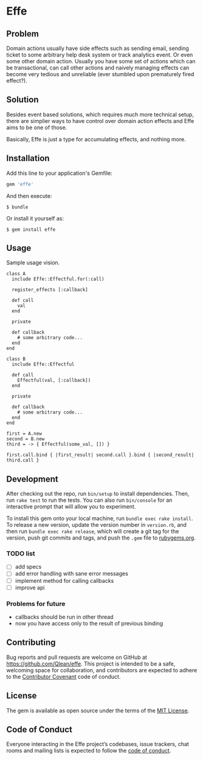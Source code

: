 # Effe

## Problem

Domain actions usually have side effects such as sending email, sending ticket to some arbitrary help desk system or track analytics event. Or even some other domain action. Usually you have some set of actions which can be transactional, can call other actions and naively managing effects can become very tedious and unreliable (ever stumbled upon prematurely fired effect?).

## Solution

Besides event based solutions, which requires much more technical setup, there are simplier ways to have control over domain action effects and Effe aims to be one of those.

Basically, Effe is just a type for accumulating effects, and nothing more.

## Installation

Add this line to your application's Gemfile:

```ruby
gem 'effe'
```

And then execute:

    $ bundle

Or install it yourself as:

    $ gem install effe

## Usage

Sample usage vision.

```
class A
  include Effe::Effectful.for(:call)

  register_effects [:callback]
  
  def call
    val
  end
  
  private 
  
  def callback
    # some arbitrary code...
  end
end

class B
  include Effe::Effectful
  
  def call
    Effectful(val, [:callback])
  end
  
  private 
  
  def callback
    # some arbitrary code...
  end
end

first = A.new
second = B.new
third = -> { Effectful(some_val, []) }

first.call.bind { |first_result| second.call }.bind { |second_result| third.call }
```

## Development

After checking out the repo, run `bin/setup` to install dependencies. Then, run `rake test` to run the tests. You can also run `bin/console` for an interactive prompt that will allow you to experiment.

To install this gem onto your local machine, run `bundle exec rake install`. To release a new version, update the version number in `version.rb`, and then run `bundle exec rake release`, which will create a git tag for the version, push git commits and tags, and push the `.gem` file to [rubygems.org](https://rubygems.org).

### TODO list

- [ ] add specs
- [ ] add error handling with sane error messages
- [ ] implement method for calling callbacks
- [ ] improve api

### Problems for future

- callbacks should be run in other thread
- now you have access only to the result of previous binding

## Contributing

Bug reports and pull requests are welcome on GitHub at https://github.com/Qlean/effe. This project is intended to be a safe, welcoming space for collaboration, and contributors are expected to adhere to the [Contributor Covenant](http://contributor-covenant.org) code of conduct.

## License

The gem is available as open source under the terms of the [MIT License](https://opensource.org/licenses/MIT).

## Code of Conduct

Everyone interacting in the Effe project’s codebases, issue trackers, chat rooms and mailing lists is expected to follow the [code of conduct](https://github.com/Qlean/effe/blob/master/CODE_OF_CONDUCT.md).
